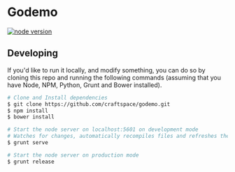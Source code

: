 # Godemo

[![node version][node-image]][node-url]

[node-image]: https://img.shields.io/badge/node.js-%3E=_4.2-green.svg?style=flat-square
[node-url]: http://nodejs.org/download/

## Developing
If you'd like to run it locally, and modify something, you can do so by cloning this repo and running the following commands (assuming that you have Node, NPM, Python, Grunt and Bower installed).

```bash  
# Clone and Install dependencies  
$ git clone https://github.com/craftspace/godemo.git  
$ npm install  
$ bower install  

# Start the node server on localhost:5601 on development mode    
# Watches for changes, automatically recompiles files and refreshes the browser  
$ grunt serve  

# Start the node server on production mode  
$ grunt release  
```
